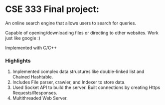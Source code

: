 # CSE 333 Final project:
An online search engine that allows users to search for queries.

Capable of opening/downloading files or directing to other websites. Work just like google :)

Implemented with C/C++

### Highlights
1. Implemented complex data structures like double-linked list and Chained Hashtable.
2. Includes File parser, crawler, and Indexer to store data.
3. Used Socket API to build the server. Built connections by creating Https Requests/Responses.
4. Multithreaded Web Server.
